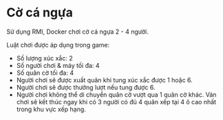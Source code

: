 # Cờ cá ngựa
Sử dụng RMI, Docker chơi cờ cá ngựa 2 - 4 người.

Luật chơi được áp dụng trong game:
- Số lượng xúc xắc: 2
- Số người chơi & máy tối đa: 4
- Số quân cờ tối đa: 4
- Người chơi sẽ được xuất quân khi tung xúc xắc được 1 hoặc 6.
- Người chơi sẽ được thưởng lượt nếu tung được 6.
- Người chơi không thể di chuyển quân cờ vượt qua 1 quân cờ khác.
Ván chơi sẽ kết thúc ngay khi có 3 người có đủ 4 quân xếp tại 4 ô cao nhất trong khu vực xếp hạng.
